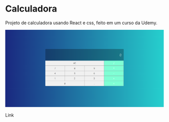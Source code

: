 <h1>Calculadora</h1>
  
<p>Projeto de calculadora usando React e css, feito em um curso da Udemy.

![alt tag](download.png)
  
[<a>Link</a>](https://rafaelsavoy.github.io/react-calculator/)
